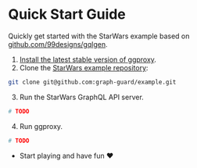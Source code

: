 # Quick Start Guide

Quickly get started with the StarWars example based on [github.com/99designs/gqlgen](https://github.com/99designs/gqlgen).

1. [Install the latest stable version of ggproxy](/installation).
2. Clone the [StarWars example repository](https://github.com/graph-guard/example):
```bash
git clone git@github.com:graph-guard/example.git
```
3. Run the StarWars GraphQL API server.
```bash
# TODO
```
4. Run ggproxy.
```bash
# TODO
```
- Start playing and have fun ❤️